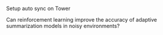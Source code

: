Setup auto sync on Tower

Can reinforcement learning improve the accuracy of adaptive summarization models in noisy environments?